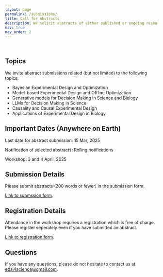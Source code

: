 ```yaml
---
layout: page
permalink: /submissions/
title: Call for Abstracts
description: We solicit abstracts of either published or ongoing research from junior researchers. Authors of selected abstracts will have a chance to present a lightning talk on the same (10 min).
nav: true
nav_order: 2
---
```


<br>

## Topics

We invite abstract submissions related (but not limited) to the following topics:

* Bayesian Experimental Design and Optimization
* Model-based Experimental Design and Offline Optimization
* Generative models for Decision Making in Science and Biology
* LLMs for Decision Making in Science
* Causality and Causal Experimental Design
* Applications of Experimental Design in Biology

## Important Dates (Anywhere on Earth)

Last date for abstract submission: 15 Mar, 2025

Notification of selected abstracts: Rolling notifications

Workshop: 3 and 4 April, 2025

## Submission Details

Please submit abstracts (200 words or fewer) in the submission form.

[Link to submssion form](https://docs.google.com/forms/d/e/1FAIpQLSeAmUq7h2VRTySdQvZpqdoPwuScBLLe10jf7y9FluxFvbr4QQ/viewform?usp=header).

## Registration Details

Attendance in the workshop requires a registration which is free of charge. Please register seperately even if you have submitted an abstract.

[Link to registration form](https://docs.google.com/forms/d/e/1FAIpQLSehqSWM3l-Fs6ePrM3q1Z3jzojhvfkYRj2S1PljD7UwqLZrRg/viewform?usp=header).

## Questions

If you have any questions, please do not hesitate to contact us at [edai4science@gmail.com](mailto:edai4science@gmail.com).
